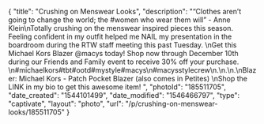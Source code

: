 {
    "title": "Crushing on Menswear Looks",
    "description": "“Clothes aren’t going to change the world; the #women who wear them will” - Anne Klein\nTotally crushing on the menswear inspired pieces this season. Feeling confident in my outfit helped me NAIL my presentation in the boardroom during the RTW staff meeting this past Tuesday. \nGet this Michael Kors Blazer @macys today! Shop now through December 10th during our Friends and Family event to receive 30% off your purchase. \n#michaelkors#tbt#ootd#mystyle#macys\n#macysstylecrew\n.\n.\n.\nBlazer: Michael Kors - Patch Pocket Blazer (also comes in Petites) \nShop the LINK in my bio to get this awesome item! ",
    "photoId": "185511705",
    "date_created": "1544101499",
    "date_modified": "1546466797",
    "type": "captivate",
    "layout": "photo",
    "url": "\/p\/crushing-on-menswear-looks\/185511705"
}